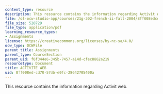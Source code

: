 ```yaml
---
content_type: resource
description: This resource contains the information regarding Activit web.
file: /ol-ocw-studio-app/courses/21g-302-french-ii-fall-2004/8ff008edcd7057dbe0fc28642705400a_MIT21G_302_F04_web_O.pdf
file_size: 528729
file_type: application/pdf
learning_resource_types:
- Assignments
license: https://creativecommons.org/licenses/by-nc-sa/4.0/
ocw_type: OCWFile
parent_title: Assignments
parent_type: CourseSection
parent_uid: f6f344e6-345b-7457-a14d-cfec8862a219
resourcetype: Document
title: ACTIVITE WEB
uid: 8ff008ed-cd70-57db-e0fc-28642705400a
---
```

This resource contains the information regarding Activit web.